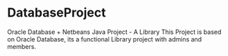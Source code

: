 # DatabaseProject
Oracle Database + Netbeans Java Project - A Library
This Project is based on Oracle Database, its a functional Library project with admins and members. 
